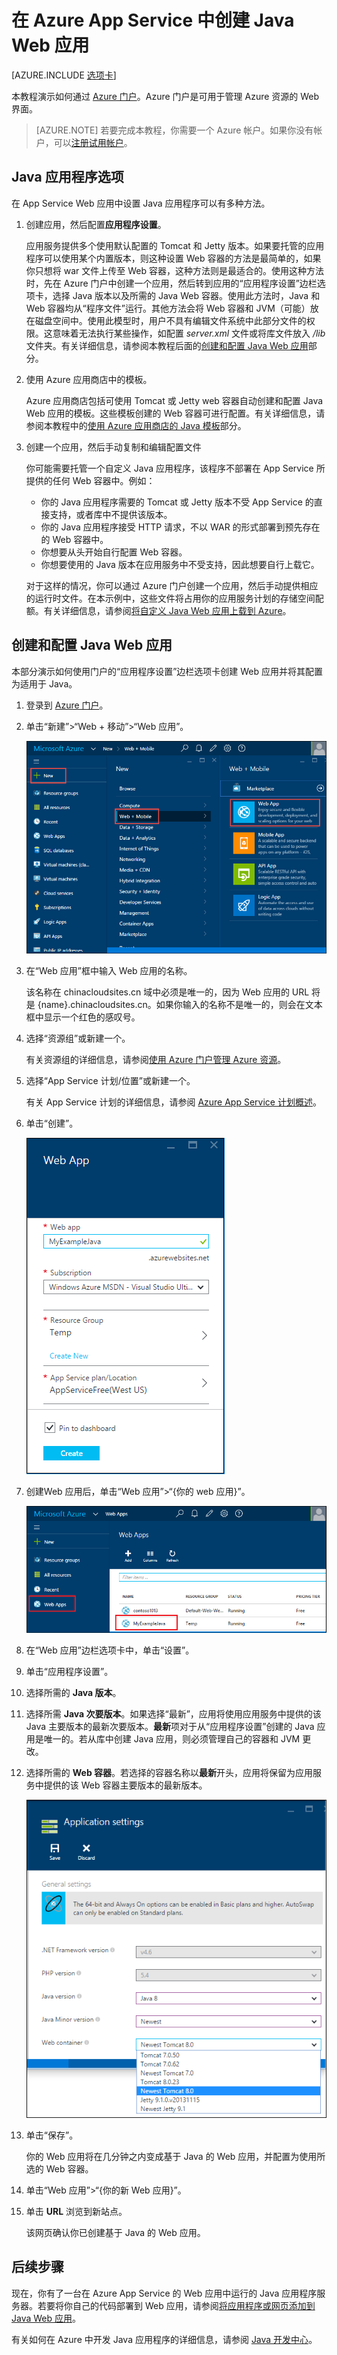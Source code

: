 <properties
	pageTitle="在 Azure App Service 中创建 Java Web 应用 | Azure"
	description="本教程演示了如何将 Java Web 应用部署到 Azure App Service。"
	services="app-service\web"
	documentationCenter="java"
	authors="rmcmurray"
	manager="wpickett"
	editor=""/>

<tags
	ms.service="app-service-web"
	ms.date="08/11/2016"
	wacn.date="09/26/2016"/>

# 在 Azure App Service 中创建 Java Web 应用

[AZURE.INCLUDE [选项卡](../../includes/app-service-web-get-started-nav-tabs.md)]

本教程演示如何通过 [Azure 门户][在 Azure App Service 中创建 Java Web 应用]。Azure 门户是可用于管理 Azure 资源的 Web 界面。

> [AZURE.NOTE] 若要完成本教程，你需要一个 Azure 帐户。如果你没有帐户，可以[注册试用帐户]。
>

## Java 应用程序选项

在 App Service Web 应用中设置 Java 应用程序可以有多种方法。

1. 创建应用，然后配置**应用程序设置**。

	应用服务提供多个使用默认配置的 Tomcat 和 Jetty 版本。如果要托管的应用程序可以使用某个内置版本，则这种设置 Web 容器的方法是最简单的，如果你只想将 war 文件上传至 Web 容器，这种方法则是最适合的。使用这种方法时，先在 Azure 门户中创建一个应用，然后转到应用的“应用程序设置”边栏选项卡，选择 Java 版本以及所需的 Java Web 容器。使用此方法时，Java 和 Web 容器均从“程序文件”运行。其他方法会将 Web 容器和 JVM（可能）放在磁盘空间中。使用此模型时，用户不具有编辑文件系统中此部分文件的权限。这意味着无法执行某些操作，如配置 *server.xml* 文件或将库文件放入 */lib* 文件夹。有关详细信息，请参阅本教程后面的[创建和配置 Java Web 应用](#appsettings)部分。
	
2. 使用 Azure 应用商店中的模板。

	Azure 应用商店包括可使用 Tomcat 或 Jetty web 容器自动创建和配置 Java Web 应用的模板。这些模板创建的 Web 容器可进行配置。有关详细信息，请参阅本教程中的[使用 Azure 应用商店的 Java 模板](#marketplace)部分。
  
3. 创建一个应用，然后手动复制和编辑配置文件

	你可能需要托管一个自定义 Java 应用程序，该程序不部署在 App Service 所提供的任何 Web 容器中。例如：
	
	* 你的 Java 应用程序需要的 Tomcat 或 Jetty 版本不受 App Service 的直接支持，或者库中不提供该版本。
	* 你的 Java 应用程序接受 HTTP 请求，不以 WAR 的形式部署到预先存在的 Web 容器中。
	* 你想要从头开始自行配置 Web 容器。
	* 你想要使用的 Java 版本在应用服务中不受支持，因此想要自行上载它。

	对于这样的情况，你可以通过 Azure 门户创建一个应用，然后手动提供相应的运行时文件。在本示例中，这些文件将占用你的应用服务计划的存储空间配额。有关详细信息，请参阅[将自定义 Java Web 应用上载到 Azure]。

## <a name="portal"></a> 创建和配置 Java Web 应用

本部分演示如何使用门户的“应用程序设置”边栏选项卡创建 Web 应用并将其配置为适用于 Java。

1. 登录到 [Azure 门户]。

2. 单击“新建”>“Web + 移动”>“Web 应用”。

	![新的 Web 应用][newwebapp]

4. 在“Web 应用”框中输入 Web 应用的名称。

	该名称在 chinacloudsites.cn 域中必须是唯一的，因为 Web 应用的 URL 将是 {name}.chinacloudsites.cn。如果你输入的名称不是唯一的，则会在文本框中显示一个红色的感叹号。

5. 选择“资源组”或新建一个。

	有关资源组的详细信息，请参阅[使用 Azure 门户管理 Azure 资源]。

6. 选择“App Service 计划/位置”或新建一个。

	有关 App Service 计划的详细信息，请参阅 [Azure App Service 计划概述]。

7. 单击“创建”。

	![创建 Web 应用][newwebapp2]
 
8. 创建Web 应用后，单击“Web 应用”>“{你的 web 应用}”。
 
	![选择 Web 应用][selectwebapp]

9. 在“Web 应用”边栏选项卡中，单击“设置”。

10. 单击“应用程序设置”。

11. 选择所需的 **Java 版本**。

12. 选择所需 **Java 次要版本**。如果选择“最新”，应用将使用应用服务中提供的该 Java 主要版本的最新次要版本。**最新**项对于从“应用程序设置”创建的 Java 应用是唯一的。若从库中创建 Java 应用，则必须管理自己的容器和 JVM 更改。

12. 选择所需的 **Web 容器**。若选择的容器名称以**最新**开头，应用将保留为应用服务中提供的该 Web 容器主要版本的最新版本。

	![Web 容器版本][versions]

13. 单击“保存”。

	你的 Web 应用将在几分钟之内变成基于 Java 的 Web 应用，并配置为使用所选的 Web 容器。

14. 单击“Web 应用”>“{你的新 Web 应用}”。

15. 单击 **URL** 浏览到新站点。

	该网页确认你已创建基于 Java 的 Web 应用。

## 后续步骤

现在，你有了一台在 Azure App Service 的 Web 应用中运行的 Java 应用程序服务器。若要将你自己的代码部署到 Web 应用，请参阅[将应用程序或网页添加到 Java Web 应用]。

有关如何在 Azure 中开发 Java 应用程序的详细信息，请参阅 [Java 开发中心]。

<!-- URL List -->

[将应用程序或网页添加到 Java Web 应用]: /documentation/articles/web-sites-java-add-app/
[Azure App Service 计划概述]: /documentation/articles/azure-web-sites-web-hosting-plans-in-depth-overview/
[Azure 门户]: https://portal.azure.cn/
[激活你的 Visual Studio 订户权益]: /pricing/1rmb-trial/
[注册试用帐户]: /pricing/1rmb-trial/
[Try App Service]: https://tryappservice.azure.com/
[在 Azure App Service 中创建 Java Web 应用]: /documentation/articles/app-service-changes-existing-services/
[Java 开发中心]: /develop/java/
[使用 Azure 门户管理 Azure 资源]: /documentation/articles/resource-group-portal/
[将自定义 Java Web 应用上载到 Azure]: /documentation/articles/web-sites-java-custom-upload/

<!-- IMG List -->

[newwebapp]: ./media/web-sites-java-get-started/newwebapp.png
[newwebapp2]: ./media/web-sites-java-get-started/newwebapp2.png
[selectwebapp]: ./media/web-sites-java-get-started/selectwebapp.png
[versions]: ./media/web-sites-java-get-started/versions.png
[newmarketplace]: ./media/web-sites-java-get-started/newmarketplace.png
[webmobilejetty]: ./media/web-sites-java-get-started/webmobilejetty.png
[jettyblade]: ./media/web-sites-java-get-started/jettyblade.png
[jettyportalcreate2]: ./media/web-sites-java-get-started/jettyportalcreate2.png
[jettyurl]: ./media/web-sites-java-get-started/jettyurl.png
[tomcat]: ./media/web-sites-java-get-started/tomcat.png
[jetty]: ./media/web-sites-java-get-started/jetty.png

<!---HONumber=Mooncake_0919_2016-->